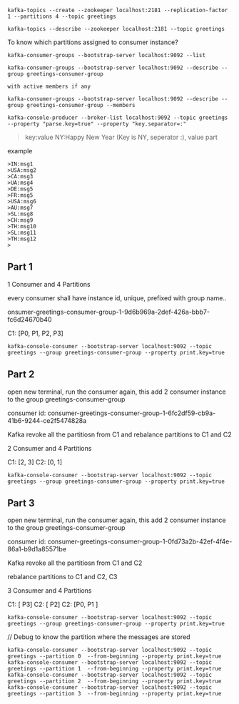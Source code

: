 
```
kafka-topics --create --zookeeper localhost:2181 --replication-factor 1 --partitions 4 --topic greetings

```

```
kafka-topics --describe --zookeeper localhost:2181 --topic greetings
```


To know which partitions assigned to consumer instance?

```
kafka-consumer-groups --bootstrap-server localhost:9092 --list

kafka-consumer-groups --bootstrap-server localhost:9092 --describe --group greetings-consumer-group

with active members if any

kafka-consumer-groups --bootstrap-server localhost:9092 --describe --group greetings-consumer-group --members
```





```	
kafka-console-producer --broker-list localhost:9092 --topic greetings --property "parse.key=true" --property "key.separator=:"
```

>key:value
>NY:Happy New Year (Key is NY, seperator :), value part

example 

```
>IN:msg1
>USA:msg2
>CA:msg3
>UA:msg4
>DE:msg5
>FR:msg5
>USA:msg6
>AU:msg7
>SL:msg8
>CH:msg9
>TH:msg10
>SL:msg11
>TH:msg12
>
```

## Part 1

1 Consumer and 4 Partitions

every consumer shall have instance id, unique, prefixed with group name..

onsumer-greetings-consumer-group-1-9d6b969a-2def-426a-bbb7-fc6d24670b40

C1: [P0, P1, P2, P3] 

```
kafka-console-consumer --bootstrap-server localhost:9092 --topic greetings --group greetings-consumer-group --property print.key=true
```


## Part 2

open new terminal, run the consumer again, this add 2 consumer instance to the group greetings-consumer-group


consumer id: consumer-greetings-consumer-group-1-6fc2df59-cb9a-41b6-9244-ce2f5474828a

Kafka revoke all the partitiosn from C1 and 
rebalance partitions to C1 and C2

2 Consumer and 4 Partitions

C1:  [2, 3]
C2:  [0, 1]

```
kafka-console-consumer --bootstrap-server localhost:9092 --topic greetings --group greetings-consumer-group --property print.key=true
```


## Part 3

open new terminal, run the consumer again, this add 2 consumer instance to the group greetings-consumer-group


consumer id: consumer-greetings-consumer-group-1-0fd73a2b-42ef-4f4e-86a1-b9d1a85571be

Kafka revoke all the partitiosn from C1 and C2

rebalance partitions to C1 and C2, C3

3 Consumer and 4 Partitions

C1:  [ P3]
C2:  [ P2]
C2:  [P0, P1 ]

```
kafka-console-consumer --bootstrap-server localhost:9092 --topic greetings --group greetings-consumer-group --property print.key=true
```





// Debug
to know the partition where the messages are stored
```
kafka-console-consumer --bootstrap-server localhost:9092 --topic greetings --partition 0  --from-beginning --property print.key=true
kafka-console-consumer --bootstrap-server localhost:9092 --topic greetings --partition 1  --from-beginning --property print.key=true
kafka-console-consumer --bootstrap-server localhost:9092 --topic greetings --partition 2  --from-beginning --property print.key=true
kafka-console-consumer --bootstrap-server localhost:9092 --topic greetings --partition 3  --from-beginning --property print.key=true

```

